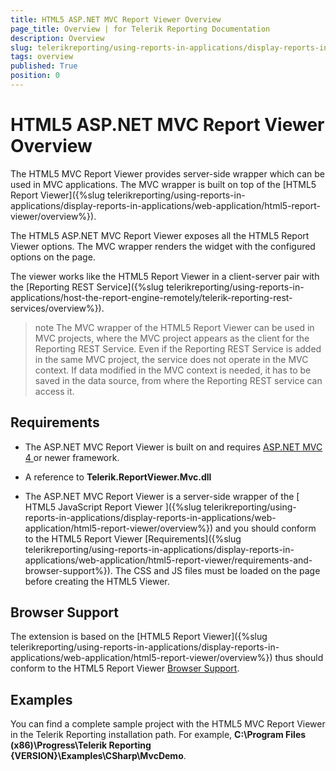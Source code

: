 ```yaml
---
title: HTML5 ASP.NET MVC Report Viewer Overview
page_title: Overview | for Telerik Reporting Documentation
description: Overview
slug: telerikreporting/using-reports-in-applications/display-reports-in-applications/web-application/html5-asp.net-mvc-report-viewer/overview
tags: overview
published: True
position: 0
---
```


# HTML5 ASP.NET MVC Report Viewer Overview



The HTML5 MVC Report Viewer provides server-side wrapper which can be used in MVC applications. The MVC wrapper is built on top of the
        [HTML5 Report Viewer]({%slug telerikreporting/using-reports-in-applications/display-reports-in-applications/web-application/html5-report-viewer/overview%}).
      

The HTML5 ASP.NET MVC Report Viewer exposes all the HTML5 Report Viewer options.
        The MVC wrapper renders the widget with the configured options on the page.
      

The viewer works like the HTML5 Report Viewer in a client-server pair with the [Reporting REST Service]({%slug telerikreporting/using-reports-in-applications/host-the-report-engine-remotely/telerik-reporting-rest-services/overview%}).
      

>note The MVC wrapper of the HTML5 Report Viewer can be used in MVC projects, where the MVC project appears as the client for the Reporting REST Service.          Even if the Reporting REST Service is added in the same MVC project, the service does not operate in the MVC context.          If data modified in the MVC context is needed, it has to be saved in the data source, from where the Reporting REST service can access it.        


## Requirements

* The ASP.NET MVC Report Viewer is built on and requires
              [
                  ASP.NET MVC 4
                ](http://www.asp.net/mvc/mvc4)
              or newer framework.
            

* A reference to __Telerik.ReportViewer.Mvc.dll__

* The ASP.NET MVC Report Viewer is a server-side wrapper of the [
                HTML5 JavaScript Report Viewer
              ]({%slug telerikreporting/using-reports-in-applications/display-reports-in-applications/web-application/html5-report-viewer/overview%}) and you should conform to the HTML5 Report Viewer [Requirements]({%slug telerikreporting/using-reports-in-applications/display-reports-in-applications/web-application/html5-report-viewer/requirements-and-browser-support%}).
              The CSS and JS files must be loaded on the page before creating the HTML5 Viewer.
            

## Browser Support

The extension is based on the [HTML5 Report Viewer]({%slug telerikreporting/using-reports-in-applications/display-reports-in-applications/web-application/html5-report-viewer/overview%}) thus should conform
          to the HTML5 Report Viewer [Browser Support](143e5c03-e69d-416f-9ac0-85c397b22b8e#BrowserSupport).
        

## Examples

You can find a complete sample project with the HTML5 MVC Report Viewer in the Telerik Reporting installation path. For example,
          __C:\Program Files (x86)\Progress\Telerik Reporting {VERSION}\Examples\CSharp\MvcDemo__.
        
